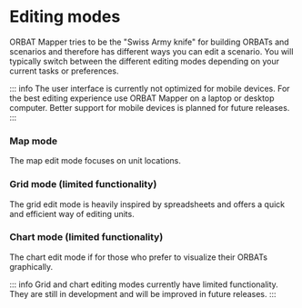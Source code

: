 # Editing modes

ORBAT Mapper tries to be the "Swiss Army knife" for building ORBATs and scenarios and therefore has different ways you
can edit a scenario. You will typically switch between the different editing modes depending on your current tasks or
preferences.

::: info
The user interface is currently not optimized for mobile devices. For the best editing experience
use ORBAT Mapper on a laptop or desktop computer. Better support for mobile devices is planned for
future releases.
:::

### Map mode

The map edit mode focuses on unit locations.

### Grid mode (limited functionality)

The grid edit mode is heavily inspired by spreadsheets and offers a quick and efficient way of editing units.

### Chart mode (limited functionality)

The chart edit mode if for those who prefer to visualize their ORBATs graphically.

::: info
Grid and chart editing modes currently have limited functionality. They are still in development
and will be improved in future releases.
:::
